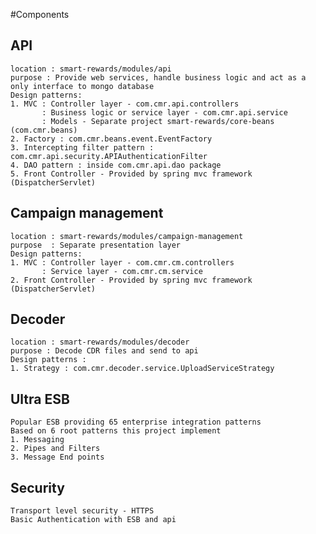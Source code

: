 #Components
## API
    location : smart-rewards/modules/api
    purpose : Provide web services, handle business logic and act as a only interface to mongo database
    Design patterns:
    1. MVC : Controller layer - com.cmr.api.controllers
           : Business logic or service layer - com.cmr.api.service
           : Models - Separate project smart-rewards/core-beans (com.cmr.beans)
    2. Factory : com.cmr.beans.event.EventFactory
    3. Intercepting filter pattern : com.cmr.api.security.APIAuthenticationFilter
    4. DAO pattern : inside com.cmr.api.dao package
    5. Front Controller - Provided by spring mvc framework (DispatcherServlet)

## Campaign management
    location : smart-rewards/modules/campaign-management
    purpose  : Separate presentation layer
    Design patterns:
    1. MVC : Controller layer - com.cmr.cm.controllers
           : Service layer - com.cmr.cm.service
    2. Front Controller - Provided by spring mvc framework (DispatcherServlet)


## Decoder
    location : smart-rewards/modules/decoder
    purpose : Decode CDR files and send to api
    Design patterns :
    1. Strategy : com.cmr.decoder.service.UploadServiceStrategy

## Ultra ESB
    Popular ESB providing 65 enterprise integration patterns
    Based on 6 root patterns this project implement
    1. Messaging
    2. Pipes and Filters
    3. Message End points

## Security
    Transport level security - HTTPS
    Basic Authentication with ESB and api

